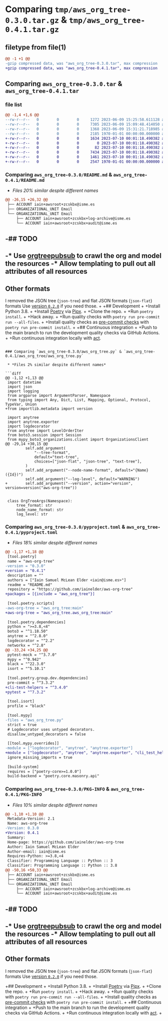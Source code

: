 # Comparing `tmp/aws_org_tree-0.3.0.tar.gz` & `tmp/aws_org_tree-0.4.1.tar.gz`

## filetype from file(1)

```diff
@@ -1 +1 @@
-gzip compressed data, was "aws_org_tree-0.3.0.tar", max compression
+gzip compressed data, was "aws_org_tree-0.4.1.tar", max compression
```

## Comparing `aws_org_tree-0.3.0.tar` & `aws_org_tree-0.4.1.tar`

### file list

```diff
@@ -1,4 +1,6 @@
--rw-r--r--   0        0        0     1272 2023-06-09 15:25:58.611128 aws_org_tree-0.3.0/README.md
--rw-r--r--   0        0        0     7305 2023-06-09 15:09:48.414050 aws_org_tree-0.3.0/aws_org_tree.py
--rw-r--r--   0        0        0     1368 2023-06-09 15:31:21.718985 aws_org_tree-0.3.0/pyproject.toml
--rw-r--r--   0        0        0     2185 1970-01-01 00:00:00.000000 aws_org_tree-0.3.0/PKG-INFO
+-rw-r--r--   0        0        0     1634 2023-07-10 00:01:18.490382 aws_org_tree-0.4.1/README.md
+-rw-r--r--   0        0        0        0 2023-07-10 00:01:18.490382 aws_org_tree-0.4.1/aws_org_tree/__init__.py
+-rw-r--r--   0        0        0       82 2023-07-10 00:01:18.490382 aws_org_tree-0.4.1/aws_org_tree/__main__.py
+-rw-r--r--   0        0        0     7434 2023-07-10 00:01:18.490382 aws_org_tree-0.4.1/aws_org_tree/aws_org_tree.py
+-rw-r--r--   0        0        0     1461 2023-07-10 00:01:18.490382 aws_org_tree-0.4.1/pyproject.toml
+-rw-r--r--   0        0        0     2547 1970-01-01 00:00:00.000000 aws_org_tree-0.4.1/PKG-INFO
```

### Comparing `aws_org_tree-0.3.0/README.md` & `aws_org_tree-0.4.1/README.md`

 * *Files 20% similar despite different names*

```diff
@@ -26,15 +26,32 @@
 ├── ACCOUNT iain+awsroot+zcskbx@isme.es
 ├── ORGANIZATIONAL_UNIT Email
 └── ORGANIZATIONAL_UNIT Email
     ├── ACCOUNT iain+awsroot+zcskbx+log-archive@isme.es
     └── ACCOUNT iain+awsroot+zcskbx+audit@isme.es
 ```
 
-## TODO
-
-* Use [orgtreepubsub](https://github.com/iainelder/orgtreepubsub) to crawl the org and model the resources
-* Allow templating to pull out all attributes of all resources
-
 ## Other formats
 
 I removed the JSON tree (`json-tree`) and flat JSON formats (`json-flat`) formats Use [version `0.2.0`](https://github.com/iainelder/aws-org-tree/tree/0.2.0) if you need those.
+
+## Development
+
+Install Python 3.8.
+
+Install [Poetry](https://python-poetry.org/) via [Pipx](https://pypa.github.io/pipx/).
+
+Clone the repo.
+
+Run `poetry install`.
+
+Hack away.
+
+Run quality checks with `poetry run pre-commit run --all-files`.
+
+Install quality checks as [pre-commit checks](https://pre-commit.com/) with `poetry run pre-commit install`.
+
+## Continuous integration
+
+Push to the main branch to run the development quality checks via GitHub Actions.
+
+Run continuous integration locally with [act](https://github.com/nektos/act).
```

### Comparing `aws_org_tree-0.3.0/aws_org_tree.py` & `aws_org_tree-0.4.1/aws_org_tree/aws_org_tree.py`

 * *Files 2% similar despite different names*

```diff
@@ -1,12 +1,13 @@
 import datetime
 import json
 import logging
 from argparse import ArgumentParser, Namespace
 from typing import Any, Dict, List, Mapping, Optional, Protocol, TypeVar, Union
+from importlib.metadata import version
 
 import anytree
 import anytree.exporter
 import logdecorator
 from anytree import LevelOrderIter
 from boto3.session import Session
 from mypy_boto3_organizations.client import OrganizationsClient
@@ -29,14 +30,15 @@
         self.add_argument(
             "--tree-format",
             default="text-tree",
             choices=["json-flat", "json-tree", "text-tree"],
         )
         self.add_argument("--node-name-format", default="{Name} ({Id})")
         self.add_argument("--log-level", default="WARNING")
+        self.add_argument("--version", action="version", version=version("aws-org-tree"))
 
 
 class OrgTreeArgs(Namespace):
     tree_format: str
     node_name_format: str
     log_level: str
```

### Comparing `aws_org_tree-0.3.0/pyproject.toml` & `aws_org_tree-0.4.1/pyproject.toml`

 * *Files 18% similar despite different names*

```diff
@@ -1,17 +1,18 @@
 [tool.poetry]
 name = "aws-org-tree"
-version = "0.3.0"
+version = "0.4.1"
 description = ""
 authors = ["Iain Samuel McLean Elder <iain@isme.es>"]
 readme = "README.md"
 repository = "https://github.com/iainelder/aws-org-tree"
+packages = [{include = "aws_org_tree"}]
 
 [tool.poetry.scripts]
-aws-org-tree = "aws_org_tree:main"
+aws-org-tree = "aws_org_tree.aws_org_tree:main"
 
 [tool.poetry.dependencies]
 python = ">=3.8,<4"
 boto3 = "^1.18.50"
 anytree = "^2.8.0"
 logdecorator = "^2.2"
 networkx = "^2.8"
@@ -33,24 +34,25 @@
 pytest-mock = "^3.7.0"
 mypy = "^0.942"
 black = "^22.3.0"
 isort = "^5.10.1"
 
 [tool.poetry.group.dev.dependencies]
 pre-commit = "^3.3.2"
+cli-test-helpers = "^3.4.0"
+pytest = "^7.3.2"
 
 [tool.isort]
 profile = "black"
 
 [tool.mypy]
-files = "aws_org_tree.py"
 strict = true
 # Logdecorator uses untyped decorators.
 disallow_untyped_decorators = false
 
 [[tool.mypy.overrides]]
-module = ["logdecorator", "anytree", "anytree.exporter"]
+module = ["logdecorator", "anytree", "anytree.exporter", "cli_test_helpers"]
 ignore_missing_imports = true
 
 [build-system]
 requires = ["poetry-core>=1.0.0"]
 build-backend = "poetry.core.masonry.api"
```

### Comparing `aws_org_tree-0.3.0/PKG-INFO` & `aws_org_tree-0.4.1/PKG-INFO`

 * *Files 10% similar despite different names*

```diff
@@ -1,10 +1,10 @@
 Metadata-Version: 2.1
 Name: aws-org-tree
-Version: 0.3.0
+Version: 0.4.1
 Summary: 
 Home-page: https://github.com/iainelder/aws-org-tree
 Author: Iain Samuel McLean Elder
 Author-email: iain@isme.es
 Requires-Python: >=3.8,<4
 Classifier: Programming Language :: Python :: 3
 Classifier: Programming Language :: Python :: 3.8
@@ -50,16 +50,33 @@
 ├── ACCOUNT iain+awsroot+zcskbx@isme.es
 ├── ORGANIZATIONAL_UNIT Email
 └── ORGANIZATIONAL_UNIT Email
     ├── ACCOUNT iain+awsroot+zcskbx+log-archive@isme.es
     └── ACCOUNT iain+awsroot+zcskbx+audit@isme.es
 ```
 
-## TODO
-
-* Use [orgtreepubsub](https://github.com/iainelder/orgtreepubsub) to crawl the org and model the resources
-* Allow templating to pull out all attributes of all resources
-
 ## Other formats
 
 I removed the JSON tree (`json-tree`) and flat JSON formats (`json-flat`) formats Use [version `0.2.0`](https://github.com/iainelder/aws-org-tree/tree/0.2.0) if you need those.
 
+## Development
+
+Install Python 3.8.
+
+Install [Poetry](https://python-poetry.org/) via [Pipx](https://pypa.github.io/pipx/).
+
+Clone the repo.
+
+Run `poetry install`.
+
+Hack away.
+
+Run quality checks with `poetry run pre-commit run --all-files`.
+
+Install quality checks as [pre-commit checks](https://pre-commit.com/) with `poetry run pre-commit install`.
+
+## Continuous integration
+
+Push to the main branch to run the development quality checks via GitHub Actions.
+
+Run continuous integration locally with [act](https://github.com/nektos/act).
+
```

